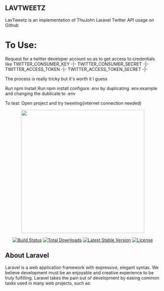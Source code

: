 ## LAVTWEETZ 

LavTweetz is an implementation of ThuJohn Laravel Twitter API usage on Github

# To Use:
Request for a twitter developer account so as to get access to credentials like
TWITTER_CONSUMER_KEY -|-
TWITTER_CONSUMER_SECRET -|-
TWITTER_ACCESS_TOKEN -|-
TWITTER_ACCESS_TOKEN_SECRET -|-

The process is really tricky but it's worth it I guess

Run npm Install
Run npm install
configure .env by duplicating .env.example and changing the dublicate to .env

To test:
Open project and try tweeting(internet connection needed)




<p align="center"><img src="https://res.cloudinary.com/dtfbvvkyp/image/upload/v1566331377/laravel-logolockup-cmyk-red.svg" width="400"></p>

<p align="center">
<a href="https://travis-ci.org/laravel/framework"><img src="https://travis-ci.org/laravel/framework.svg" alt="Build Status"></a>
<a href="https://packagist.org/packages/laravel/framework"><img src="https://poser.pugx.org/laravel/framework/d/total.svg" alt="Total Downloads"></a>
<a href="https://packagist.org/packages/laravel/framework"><img src="https://poser.pugx.org/laravel/framework/v/stable.svg" alt="Latest Stable Version"></a>
<a href="https://packagist.org/packages/laravel/framework"><img src="https://poser.pugx.org/laravel/framework/license.svg" alt="License"></a>
</p>

## About Laravel

Laravel is a web application framework with expressive, elegant syntax. We believe development must be an enjoyable and creative experience to be truly fulfilling. Laravel takes the pain out of development by easing common tasks used in many web projects, such as:

